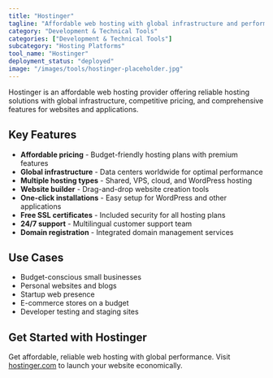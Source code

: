 ```yaml
---
title: "Hostinger"
tagline: "Affordable web hosting with global infrastructure and performance"
category: "Development & Technical Tools"
categories: ["Development & Technical Tools"]
subcategory: "Hosting Platforms"
tool_name: "Hostinger"
deployment_status: "deployed"
image: "/images/tools/hostinger-placeholder.jpg"
---
```

Hostinger is an affordable web hosting provider offering reliable hosting solutions with global infrastructure, competitive pricing, and comprehensive features for websites and applications.

## Key Features

- **Affordable pricing** - Budget-friendly hosting plans with premium features
- **Global infrastructure** - Data centers worldwide for optimal performance
- **Multiple hosting types** - Shared, VPS, cloud, and WordPress hosting
- **Website builder** - Drag-and-drop website creation tools
- **One-click installations** - Easy setup for WordPress and other applications
- **Free SSL certificates** - Included security for all hosting plans
- **24/7 support** - Multilingual customer support team
- **Domain registration** - Integrated domain management services

## Use Cases

- Budget-conscious small businesses
- Personal websites and blogs
- Startup web presence
- E-commerce stores on a budget
- Developer testing and staging sites

## Get Started with Hostinger

Get affordable, reliable web hosting with global performance. Visit [hostinger.com](https://www.hostinger.com) to launch your website economically.